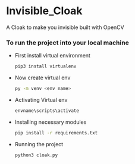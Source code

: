# Invisible_Cloak
A Cloak to make you invisible built with OpenCV
### To run the project into your local machine
- First install virtual environment 
  ```bash
  pip3 install virtualenv
  ```
- Now create virtual env
  ```bash
  py -m venv <env name>
  ```
- Activating Virtual env
  ```bash
  envname\scripts\activate
  ```
- Installing necessary modules
  ```bash
  pip install -r requirements.txt
  ```
- Running the project
  ```bash
  python3 cloak.py
  ```
